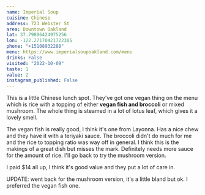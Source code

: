 ```yaml
---
name: Imperial Soup
cuisine: Chinese
address: 723 Webster St
area: Downtown Oakland
lat: 37.79896424975256
lon: -122.27170421722305
phone: "+15108932288"
menu: https://www.imperialsoupoakland.com/menu
drinks: False
visited: "2022-10-09"
taste: 1
value: 2
instagram_published: False
---
```


This is a little Chinese lunch spot. They've got one vegan thing on the menu which is rice with a topping of either **vegan fish and broccoli** or mixed mushroom. The whole thing is steamed in a lot of lotus leaf, which gives it a lovely smell.

The vegan fish is really good, I think it's one from Layonna. Has a nice chew and they have it with a teriyaki sauce. The broccoli didn't do much for me and the rice to topping ratio was way off in general. I think this is the makings of a great dish but misses the mark. Definitely needs more sauce for the amount of rice. I'll go back to try the mushroom version.

I paid $14 all up, I think it's good value and they put a lot of care in.

UPDATE: went back for the mushroom version, it's a little bland but ok. I preferred the vegan fish one.
